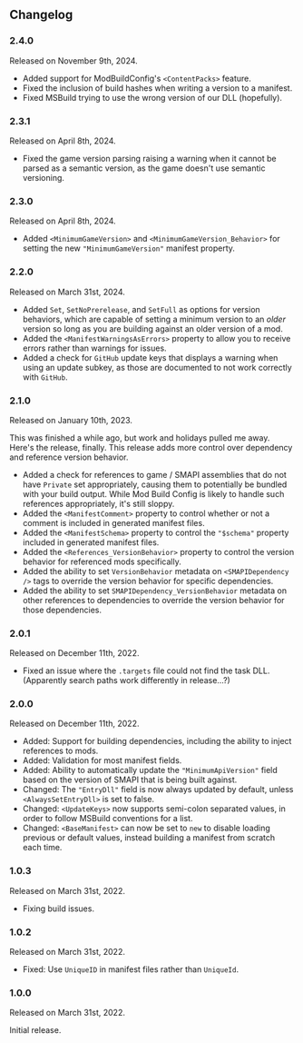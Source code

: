 ## Changelog

### 2.4.0
Released on November 9th, 2024.

* Added support for ModBuildConfig's `<ContentPacks>` feature.
* Fixed the inclusion of build hashes when writing a version to a manifest.
* Fixed MSBuild trying to use the wrong version of our DLL (hopefully).


### 2.3.1
Released on April 8th, 2024.

* Fixed the game version parsing raising a warning when it cannot be parsed
  as a semantic version, as the game doesn't use semantic versioning.


### 2.3.0
Released on April 8th, 2024.

* Added `<MinimumGameVersion>` and `<MinimumGameVersion_Behavior>` for setting
  the new `"MinimumGameVersion"` manifest property.


### 2.2.0
Released on March 31st, 2024.

* Added `Set`, `SetNoPrerelease`, and `SetFull` as options for version behaviors,
  which are capable of setting a minimum version to an *older* version so long as
  you are building against an older version of a mod.
* Added the `<ManifestWarningsAsErrors>` property to allow you to receive errors
  rather than warnings for issues.
* Added a check for `GitHub` update keys that displays a warning when using an
  update subkey, as those are documented to not work correctly with `GitHub`.


### 2.1.0
Released on January 10th, 2023.

This was finished a while ago, but work and holidays pulled me away. Here's
the release, finally. This release adds more control over dependency and
reference version behavior.

* Added a check for references to game / SMAPI assemblies that do not have
  `Private` set appropriately, causing them to potentially be bundled with
  your build output. While Mod Build Config is likely to handle such
  references appropriately, it's still sloppy.
* Added the `<ManifestComment>` property to control whether or not a comment
  is included in generated manifest files.
* Added the `<ManifestSchema>` property to control the `"$schema"` property
  included in generated manifest files.
* Added the `<References_VersionBehavior>` property to control the version
  behavior for referenced mods specifically.
* Added the ability to set `VersionBehavior` metadata on `<SMAPIDependency />`
  tags to override the version behavior for specific dependencies.
* Added the ability to set `SMAPIDependency_VersionBehavior` metadata on
  other references to dependencies to override the version behavior for
  those dependencies.


### 2.0.1
Released on December 11th, 2022.

* Fixed an issue where the `.targets` file could not find the task DLL.
  (Apparently search paths work differently in release...?)


### 2.0.0
Released on December 11th, 2022.

* Added: Support for building dependencies, including the ability to inject
  references to mods.
* Added: Validation for most manifest fields.
* Added: Ability to automatically update the `"MinimumApiVersion"` field based
  on the version of SMAPI that is being built against.
* Changed: The `"EntryDll"` field is now always updated by default, unless
  `<AlwaysSetEntryDll>` is set to false.
* Changed: `<UpdateKeys>` now supports semi-colon separated values, in order to
  follow MSBuild conventions for a list.
* Changed: `<BaseManifest>` can now be set to `new` to disable loading previous or
  default values, instead building a manifest from scratch each time.


### 1.0.3
Released on March 31st, 2022.

* Fixing build issues.


### 1.0.2
Released on March 31st, 2022.

* Fixed: Use `UniqueID` in manifest files rather than `UniqueId`.


### 1.0.0
Released on March 31st, 2022.

Initial release.
